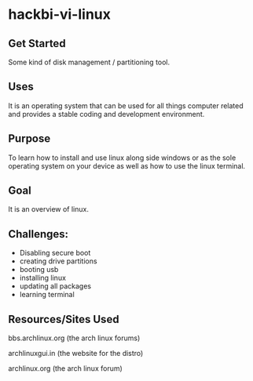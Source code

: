 # hackbi-vi-linux

## Get Started
Some kind of disk management / partitioning tool.  

## Uses
It is an operating system that can be used for all things computer related and provides a stable coding and development environment.  

## Purpose
To learn how to install and use linux along side windows or as the sole operating system on your device as well as how to use the linux terminal.  

## Goal
It is an overview of linux.  

## Challenges: 
* Disabling secure boot
* creating drive partitions
* booting usb
* installing linux
* updating all packages
* learning terminal  

## Resources/Sites Used
bbs.archlinux.org (the arch linux forums) 

archlinuxgui.in (the website for the distro) 

archlinux.org (the arch linux forum) 
